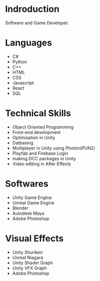 # Indroduction
Software and Game Developer. 

# Languages

- C#
- Python 
- C++
- HTML 
- CSS
- Javascript
- React
- SQL

# Technical Skills
- Object Oriented Programming
- Front-end development
- Optimisation in Unity
- Datbasing
- Multiplayer in Unity using Photon(PUN2)
- Playfab and Firebase Login
- making DCC packages in Unity
- Video editing in After Effects

# Softwares

- Unity Game Engine
- Unreal Game Engine
- Blender
- Autodesk Maya
- Adobe Photoshop

# Visual Effects

- Unity Shuriken
- Unreal Niagara
- Unity Shader Graph
- Unity VFX Graph
- Adobe Photoshop













